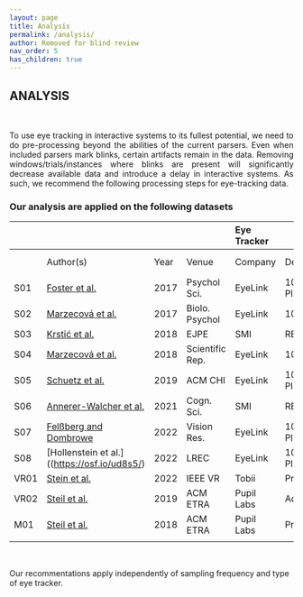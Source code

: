 ```yaml
---
layout: page
title: Analysis
permalink: /analysis/
author: Removed for blind review
nav_order: 5
has_children: true
---
```


## ANALYSIS
<br>

<p align="justify">
To use eye tracking in interactive systems to its fullest potential, we need to do pre-processing beyond the abilities of the current parsers. Even when included parsers mark blinks, certain artifacts remain in the data. Removing windows/trials/instances where blinks are present will significantly decrease available data and introduce a delay in interactive systems. As such, we recommend the following processing steps for eye-tracking data.
</p>
 

### Our analysis are applied on the following datasets

|      |                                                                                                                |      |                 | Eye Tracker |           |            | Screen |              |               |
| ---- | -------------------------------------------------------------------------------------------------------------- | ---- | --------------- | :---------- | --------- | ---------: | :----: | ------------ | ------------- |
|      | Author(s)                                                                                                      | Year | Venue           | Company     | Device    | Freq. [Hz] |  Inch  | Aspect Ratio | Distance [cm] |
| S01  | [Foster et al.](https://osf.io/5zpvk/)                                              | 2017 | Psychol Sci.    | EyeLink     | 1000 Plus |       1000 |   17   | 16:9         | 100           |
| S02  | [Marzecová et al.](https://osf.io/2xrfa/)                                             | 2017 | Biolo. Psychol  | EyeLink     | 1000      |        500 |   19   | 4:3          | 57            |
| S03  | [Krstić et al.](https://osf.io/xjd5r/)                                               | 2018 | EJPE            | SMI         | RED-m     |         60 |  15.6  | 16:9         | 60            |
| S04  | [Marzecová et al.](https://osf.io/rqvh3/)                                             | 2018 | Scientific Rep. | EyeLink     | 1000      |        500 |   19   | 4:3          | 57            |
| S05  | [Schuetz et al.](https://github.com/facebookresearch/gaze-hci) | 2019 | ACM CHI         | EyeLink     | 1000 Plus |       1000 |  113   | 8:5          | 180           |
| S06  | [Annerer-Walcher et al.](https://osf.io/6823j/)                                       | 2021 | Cogn. Sci.      | SMI         | RED250    |        250 |   24   | 16:9         | 70            |
| S07  | [Felßberg and Dombrowe](https://osf.io/dpb8z/)                                        | 2022 | Vision Res.     | EyeLink     | 1000 Plus |       1000 |   27   | 16:9         | 85            |
| S08  | [Hollenstein et al.]((https://osf.io/ud8s5/)                                           | 2022 | LREC            | EyeLink     | 1000 Plus |       1000 |   27   | 16:9         | 85            |
| VR01 | [Stein et al.](https://osf.io/b43uv/)                                                                          | 2022 | IEEE VR         | Tobii       | Pro       |         90 |  3.5   | 9:10         | -             |
| VR02 | [Steil et al.](https://perceptualui.org/research/datasets/MPIIDPEye/)                                          | 2019 | ACM ETRA        | Pupil Labs  | Add-on    |         30 |  5.7   | 8:9          | -             |
| M01  | [Steil et al.](https://perceptualui.org/research/datasets/MPIIEgoFixation/)                                    | 2018 | ACM ETRA        | Pupil Labs  | Pro       |         30 |   -    | -            | -             |
|      |                                                                                                                |      |                 |             |           |            |        |              |               |

<br>
<p>
Our recommentations apply independently of sampling frequency and type of eye tracker.
</p>
